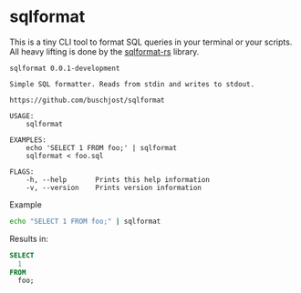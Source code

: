 # sqlformat 

This is a tiny CLI tool to format SQL queries in your terminal or your scripts. All heavy lifting is done by the [sqlformat-rs](https://github.com/shssoichiro/sqlformat-rs) library. 

```
sqlformat 0.0.1-development

Simple SQL formatter. Reads from stdin and writes to stdout.

https://github.com/buschjost/sqlformat

USAGE:
    sqlformat

EXAMPLES:
    echo 'SELECT 1 FROM foo;' | sqlformat
    sqlformat < foo.sql

FLAGS:
    -h, --help       Prints this help information
    -v, --version    Prints version information
```

Example
```bash
echo "SELECT 1 FROM foo;" | sqlformat
```

Results in:

```sql
SELECT
  1
FROM
  foo;
```
